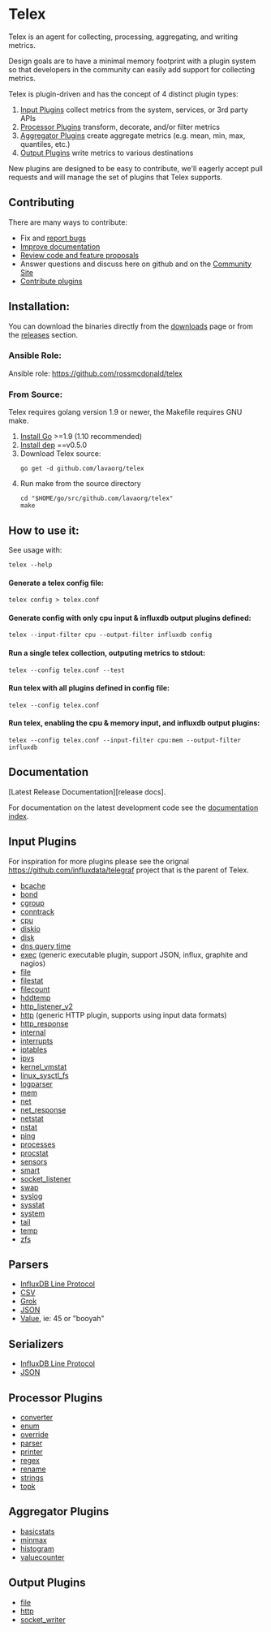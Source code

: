 # Telex 

Telex is an agent for collecting, processing, aggregating, and writing metrics.

Design goals are to have a minimal memory footprint with a plugin system so
that developers in the community can easily add support for collecting
metrics.

Telex is plugin-driven and has the concept of 4 distinct plugin types:

1. [Input Plugins](#input-plugins) collect metrics from the system, services, or 3rd party APIs
2. [Processor Plugins](#processor-plugins) transform, decorate, and/or filter metrics
3. [Aggregator Plugins](#aggregator-plugins) create aggregate metrics (e.g. mean, min, max, quantiles, etc.)
4. [Output Plugins](#output-plugins) write metrics to various destinations

New plugins are designed to be easy to contribute, we'll eagerly accept pull
requests and will manage the set of plugins that Telex supports.

## Contributing

There are many ways to contribute:
- Fix and [report bugs](https://github.com/lavaorg/telex/issues/new)
- [Improve documentation](https://github.com/lavaorg/telex/issues?q=is%3Aopen+label%3Adocumentation)
- [Review code and feature proposals](https://github.com/lavaorg/telex/pulls)
- Answer questions and discuss here on github and on the [Community Site](https://community.influxdata.com/)
- [Contribute plugins](CONTRIBUTING.md)

## Installation:

You can download the binaries directly from the [downloads](https://www.influxdata.com/downloads) page
or from the [releases](https://github.com/lavaorg/telex/releases) section.

### Ansible Role:

Ansible role: https://github.com/rossmcdonald/telex

### From Source:

Telex requires golang version 1.9 or newer, the Makefile requires GNU make.

1. [Install Go](https://golang.org/doc/install) >=1.9 (1.10 recommended)
2. [Install dep](https://golang.github.io/dep/docs/installation.html) ==v0.5.0
3. Download Telex source:
   ```
   go get -d github.com/lavaorg/telex
   ```
4. Run make from the source directory
   ```
   cd "$HOME/go/src/github.com/lavaorg/telex"
   make
   ```

## How to use it:

See usage with:

```
telex --help
```

#### Generate a telex config file:

```
telex config > telex.conf
```

#### Generate config with only cpu input & influxdb output plugins defined:

```
telex --input-filter cpu --output-filter influxdb config
```

#### Run a single telex collection, outputing metrics to stdout:

```
telex --config telex.conf --test
```

#### Run telex with all plugins defined in config file:

```
telex --config telex.conf
```

#### Run telex, enabling the cpu & memory input, and influxdb output plugins:

```
telex --config telex.conf --input-filter cpu:mem --output-filter influxdb
```

## Documentation

[Latest Release Documentation][release docs].

For documentation on the latest development code see the [documentation index][devel docs].

[devel docs]: docs

## Input Plugins

For inspiration for more plugins please see the orignal https://github.com/influxdata/telegraf project that is the parent of Telex.

* [bcache](./plugins/inputs/bcache)
* [bond](./plugins/inputs/bond)
* [cgroup](./plugins/inputs/cgroup)
* [conntrack](./plugins/inputs/conntrack)
* [cpu](./plugins/inputs/cpu)
* [diskio](./plugins/inputs/diskio)
* [disk](./plugins/inputs/disk)
* [dns query time](./plugins/inputs/dns_query)
* [exec](./plugins/inputs/exec) (generic executable plugin, support JSON, influx, graphite and nagios)
* [file](./plugins/inputs/file)
* [filestat](./plugins/inputs/filestat)
* [filecount](./plugins/inputs/filecount)
* [hddtemp](./plugins/inputs/hddtemp)
* [http_listener_v2](./plugins/inputs/http_listener_v2)
* [http](./plugins/inputs/http) (generic HTTP plugin, supports using input data formats)
* [http_response](./plugins/inputs/http_response)
* [internal](./plugins/inputs/internal)
* [interrupts](./plugins/inputs/interrupts)
* [iptables](./plugins/inputs/iptables)
* [ipvs](./plugins/inputs/ipvs)
* [kernel_vmstat](./plugins/inputs/kernel_vmstat)
* [linux_sysctl_fs](./plugins/inputs/linux_sysctl_fs)
* [logparser](./plugins/inputs/logparser)
* [mem](./plugins/inputs/mem)
* [net](./plugins/inputs/net)
* [net_response](./plugins/inputs/net_response)
* [netstat](./plugins/inputs/net)
* [nstat](./plugins/inputs/nstat)
* [ping](./plugins/inputs/ping)
* [processes](./plugins/inputs/processes)
* [procstat](./plugins/inputs/procstat)
* [sensors](./plugins/inputs/sensors)
* [smart](./plugins/inputs/smart)
* [socket_listener](./plugins/inputs/socket_listener)
* [swap](./plugins/inputs/swap)
* [syslog](./plugins/inputs/syslog)
* [sysstat](./plugins/inputs/sysstat)
* [system](./plugins/inputs/system)
* [tail](./plugins/inputs/tail)
* [temp](./plugins/inputs/temp)
* [zfs](./plugins/inputs/zfs)

## Parsers

- [InfluxDB Line Protocol](/plugins/parsers/influx)
- [CSV](/plugins/parsers/csv)
- [Grok](/plugins/parsers/grok)
- [JSON](/plugins/parsers/json)
- [Value](/plugins/parsers/value), ie: 45 or "booyah"

## Serializers

- [InfluxDB Line Protocol](/plugins/serializers/influx)
- [JSON](/plugins/serializers/json)

## Processor Plugins

* [converter](./plugins/processors/converter)
* [enum](./plugins/processors/enum)
* [override](./plugins/processors/override)
* [parser](./plugins/processors/parser)
* [printer](./plugins/processors/printer)
* [regex](./plugins/processors/regex)
* [rename](./plugins/processors/rename)
* [strings](./plugins/processors/strings)
* [topk](./plugins/processors/topk)

## Aggregator Plugins

* [basicstats](./plugins/aggregators/basicstats)
* [minmax](./plugins/aggregators/minmax)
* [histogram](./plugins/aggregators/histogram)
* [valuecounter](./plugins/aggregators/valuecounter)

## Output Plugins

* [file](./plugins/outputs/file)
* [http](./plugins/outputs/http)
* [socket_writer](./plugins/outputs/socket_writer)
